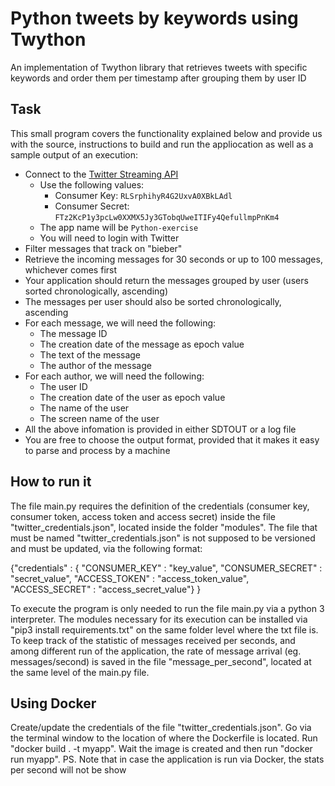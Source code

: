 # Python tweets by keywords using Twython #
An implementation of Twython library that retrieves tweets with specific keywords and order them per timestamp after grouping them by user ID 

## Task ##

This small program covers the functionality explained below and provide us with the source, instructions to build and run the appliocation  as well as a sample output of an execution:

+ Connect to the [Twitter Streaming API](https://dev.twitter.com/streaming/overview)
    * Use the following values:
        + Consumer Key: `RLSrphihyR4G2UxvA0XBkLAdl`
        + Consumer Secret: `FTz2KcP1y3pcLw0XXMX5Jy3GTobqUweITIFy4QefullmpPnKm4`
    * The app name will be `Python-exercise`
    * You will need to login with Twitter
+ Filter messages that track on "bieber"
+ Retrieve the incoming messages for 30 seconds or up to 100 messages, whichever comes first
+ Your application should return the messages grouped by user (users sorted chronologically, ascending)
+ The messages per user should also be sorted chronologically, ascending
+ For each message, we will need the following:
    * The message ID
    * The creation date of the message as epoch value
    * The text of the message
    * The author of the message
+ For each author, we will need the following:
    * The user ID
    * The creation date of the user as epoch value
    * The name of the user
    * The screen name of the user
+ All the above infomation is provided in either SDTOUT or a log file
+ You are free to choose the output format, provided that it makes it easy to parse and process by a machine

## How to run it ##

The file main.py requires the definition of the credentials (consumer key, consumer token, access token and access secret) inside the file "twitter_credentials.json", located inside the folder "modules".
The file that must be named "twitter_credentials.json" is not supposed to be versioned and must be updated, via the following format:

{"credentials" : {
  "CONSUMER_KEY" : "key_value",
  "CONSUMER_SECRET" : "secret_value",
  "ACCESS_TOKEN" : "access_token_value",
  "ACCESS_SECRET" : "access_secret_value"}
}

To execute the program is only needed to run the file main.py via a python 3 interpreter.
The modules necessary for its execution can be installed via "pip3 install requirements.txt" on the same folder level where the txt file is.
To keep track of the statistic of messages received per seconds, and among different run of the application, the rate of message arrival (eg. messages/second) is saved in the file "message_per_second", located at the same level of the main.py file.

## Using Docker ##
Create/update the credentials of the file "twitter_credentials.json".
Go via the terminal window to the location of where the Dockerfile is located.
Run "docker build . -t myapp". Wait the image is created and then run "docker run myapp".
PS. Note that in case the application is run via Docker, the stats per second will not be show